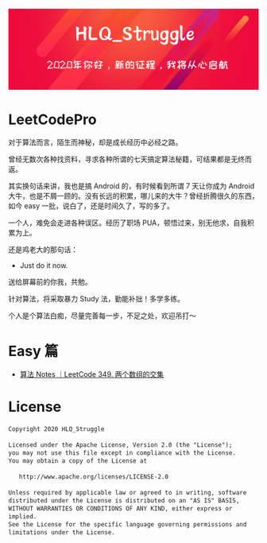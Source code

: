 ![](https://github.com/HLQ-Struggle/LeetCodePro/blob/master/image/HLQ_Struggle.png?raw=true)

LeetCodePro
===

对于算法而言，陌生而神秘，却是成长经历中必经之路。

曾经无数次各种找资料，寻求各种所谓的七天搞定算法秘籍，可结果都是无终而返。

其实换句话来讲，我也是搞 Android 的，有时候看到所谓 7 天让你成为 Android 大牛，也是不屑一顾的。没有长远的积累，哪儿来的大牛？曾经折腾很久的东西，如今 easy 一批，说白了，还是时间久了，写的多了。

一个人，难免会走进各种误区。经历了职场 PUA，顿悟过来，别无他求，自我积累为上。

还是鸡老大的那句话：

- Just do it now.

送给屏幕前的你我，共勉。

针对算法，将采取暴力 Study 法，勤能补拙！多学多练。

个人是个算法白痴，尽量完善每一步，不足之处，欢迎吊打～ 

Easy 篇
===

- [算法 Notes ｜LeetCode 349. 两个数组的交集](https://juejin.im/post/6892626856354021384)

License
===

    Copyright 2020 HLQ_Struggle

    Licensed under the Apache License, Version 2.0 (the "License");
    you may not use this file except in compliance with the License.
    You may obtain a copy of the License at

       http://www.apache.org/licenses/LICENSE-2.0

    Unless required by applicable law or agreed to in writing, software
    distributed under the License is distributed on an "AS IS" BASIS,
    WITHOUT WARRANTIES OR CONDITIONS OF ANY KIND, either express or implied.
    See the License for the specific language governing permissions and
    limitations under the License.
